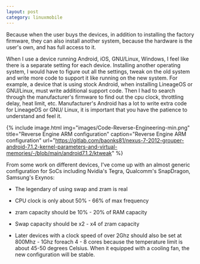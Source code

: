 ```yaml
---
layout: post
category: linuxmobile
---
```


Because when the user buys the devices, in addition to installing the factory firmware, they can also install another system, because the hardware is the user's own, and has full access to it.

When I use a device running Android, iOS, GNU/Linux, Windows, I feel like there is a separate setting for each device. Installing another operating system, I would have to figure out all the settings, tweak on the old system and write more code to support it like running on the new system. For example, a device that is using stock Android, when installing LineageOS or GNU/Linux, must write additional support code. Then I had to search through the manufacturer's firmware to find out the cpu clock, throttling delay, heat limit, etc. Manufacturer's Android has a lot to write extra code for LineageOS or GNU/ Linux, it is important that you have the patience to understand and feel it.

{% include image.html
            img="images/Code-Reverse-Engineering-min.png"
            title="Reverse Engine ARM configuration"
            caption="Reverse Engine ARM configuration" 
            url="https://gitlab.com/baonks81/nexus-7-2012-grouper-android-7.1.2-kernel-parameters-and-virtual-memories/-/blob/main/android7.1.2/ktweak" %}

From some work on different devices, I've come up with an almost generic configuration for SoCs including Nvidia's Tegra, Qualcomm's SnapDragon, Samsung's Exynos:

- The legendary of using swap and zram is real

- CPU clock is only about 50% - 66% of max frequency

- zram capacity should be 10% - 20% of RAM capacity

- Swap capacity should be x2 - x4 of zram capacity

- Later devices with a clock speed of over 2Ghz should also be set at 800Mhz - 1Ghz foreach 4 - 8 cores because the temperature limit is about 45-50 degrees Celsius. When it equipped with a cooling fan, the new configuration will be stable.
